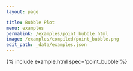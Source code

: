 ```yaml
---
layout: page

title: Bubble Plot
menu: examples
permalink: /examples/point_bubble.html
image: /examples/compiled/point_bubble.png
edit_path: _data/examples.json
---
```




{% include example.html spec='point_bubble'%}
